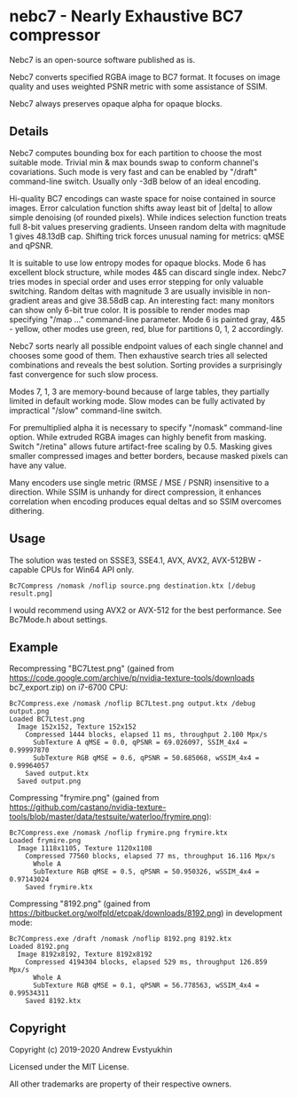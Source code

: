 # nebc7 - Nearly Exhaustive BC7 compressor

Nebc7 is an open-source software published as is.

Nebc7 converts specified RGBA image to BC7 format. It focuses on image quality and uses weighted PSNR metric with some assistance of SSIM.

Nebc7 always preserves opaque alpha for opaque blocks.

## Details

Nebc7 computes bounding box for each partition to choose the most suitable mode. Trivial min & max bounds swap to conform channel's covariations. Such mode is very fast and can be enabled by "/draft" command-line switch. Usually only -3dB below of an ideal encoding.

Hi-quality BC7 encodings can waste space for noise contained in source images. Error calculation function shifts away least bit of |delta| to allow simple denoising (of rounded pixels). While indices selection function treats full 8-bit values preserving gradients. Unseen random delta with magnitude 1 gives 48.13dB cap. Shifting trick forces unusual naming for metrics: qMSE and qPSNR.

It is suitable to use low entropy modes for opaque blocks. Mode 6 has excellent block structure, while modes 4&5 can discard single index. Nebc7 tries modes in special order and uses error stepping for only valuable switching. Random deltas with magnitude 3 are usually invisible in non-gradient areas and give 38.58dB cap. An interesting fact: many monitors can show only 6-bit true color. It is possible to render modes map specifying "/map ..." command-line parameter. Mode 6 is painted gray, 4&5 - yellow, other modes use green, red, blue for partitions 0, 1, 2 accordingly.

Nebc7 sorts nearly all possible endpoint values of each single channel and chooses some good of them. Then exhaustive search tries all selected combinations and reveals the best solution. Sorting provides a surprisingly fast convergence for such slow process.

Modes 7, 1, 3 are memory-bound because of large tables, they partially limited in default working mode. Slow modes can be fully activated by impractical "/slow" command-line switch.

For premultiplied alpha it is necessary to specify "/nomask" command-line option. While extruded RGBA images can highly benefit from masking. Switch "/retina" allows future artifact-free scaling by 0.5. Masking gives smaller compressed images and better borders, because masked pixels can have any value.

Many encoders use single metric (RMSE / MSE / PSNR) insensitive to a direction. While SSIM is unhandy for direct compression, it enhances correlation when encoding produces equal deltas and so SSIM overcomes dithering.

## Usage

The solution was tested on SSSE3, SSE4.1, AVX, AVX2, AVX-512BW - capable CPUs for Win64 API only.

`Bc7Compress /nomask /noflip source.png destination.ktx [/debug result.png]`

I would recommend using AVX2 or AVX-512 for the best performance. See Bc7Mode.h about settings.

## Example

Recompressing "BC7Ltest.png" (gained from https://code.google.com/archive/p/nvidia-texture-tools/downloads bc7_export.zip) on i7-6700 CPU:

    Bc7Compress.exe /nomask /noflip BC7Ltest.png output.ktx /debug output.png
    Loaded BC7Ltest.png
      Image 152x152, Texture 152x152
        Compressed 1444 blocks, elapsed 11 ms, throughput 2.100 Mpx/s
          SubTexture A qMSE = 0.0, qPSNR = 69.026097, SSIM_4x4 = 0.99997870
          SubTexture RGB qMSE = 0.6, qPSNR = 50.685068, wSSIM_4x4 = 0.99964057
        Saved output.ktx
      Saved output.png

Compressing "frymire.png" (gained from https://github.com/castano/nvidia-texture-tools/blob/master/data/testsuite/waterloo/frymire.png):

    Bc7Compress.exe /nomask /noflip frymire.png frymire.ktx
    Loaded frymire.png
      Image 1118x1105, Texture 1120x1108
        Compressed 77560 blocks, elapsed 77 ms, throughput 16.116 Mpx/s
          Whole A
          SubTexture RGB qMSE = 0.5, qPSNR = 50.950326, wSSIM_4x4 = 0.97143024
        Saved frymire.ktx

Compressing "8192.png" (gained from https://bitbucket.org/wolfpld/etcpak/downloads/8192.png) in development mode:

    Bc7Compress.exe /draft /nomask /noflip 8192.png 8192.ktx
    Loaded 8192.png
      Image 8192x8192, Texture 8192x8192
        Compressed 4194304 blocks, elapsed 529 ms, throughput 126.859 Mpx/s
          Whole A
          SubTexture RGB qMSE = 0.1, qPSNR = 56.778563, wSSIM_4x4 = 0.99534311
        Saved 8192.ktx

## Copyright

Copyright (c) 2019-2020 Andrew Evstyukhin

Licensed under the MIT License.

All other trademarks are property of their respective owners.
